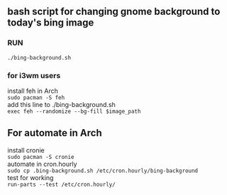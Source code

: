 ## bash script for changing gnome background to today's bing image
### RUN
`
./bing-background.sh
`
### for i3wm users
install feh in Arch
<br/>
`
sudo pacman -S feh
`
<br/>
add this line to ./bing-background.sh
<br/>
`
exec feh --randomize --bg-fill $image_path
`
## For automate in Arch
install cronie
<br/>
`
sudo pacman -S cronie
`
<br/>
automate in cron.hourly
<br/>
`
sudo cp .bing-background.sh /etc/cron.hourly/bing-background
`
<br/>
test for working
<br/>
`
run-parts --test /etc/cron.hourly/
`

